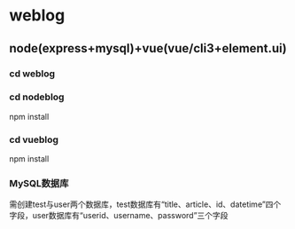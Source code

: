 # weblog
## node(express+mysql)+vue(vue/cli3+element.ui)
### cd weblog
### cd nodeblog
npm install
### cd vueblog
npm install
### MySQL数据库
需创建test与user两个数据库，test数据库有“title、article、id、datetime”四个字段，user数据库有“userid、username、password”三个字段
